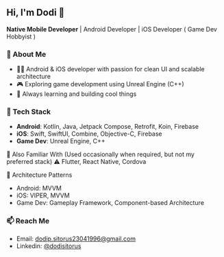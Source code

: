 ## Hi, I'm Dodi 👋  
**Native Mobile Developer** | Android Developer | iOS Developer 
( Game Dev Hobbyist )

### 🚀 About Me
- 👨‍💻 Android & iOS developer with passion for clean UI and scalable architecture  
- 🎮 Exploring game development using Unreal Engine (C++)  
- 🧠 Always learning and building cool things

### 🔧 Tech Stack
- **Android**: Kotlin, Java, Jetpack Compose, Retrofit, Koin, Firebase
- **iOS**: Swift, SwiftUI, Combine, Objective-C, Firebase
- **Game Dev**: Unreal Engine, C++

🧪 Also Familiar With
(Used occasionally when required, but not my preferred stack)
⚠️ Flutter, React Native, Cordova

🧱 Architecture Patterns
- Android: MVVM
- iOS: VIPER, MVVM
- Game Dev: Gameplay Framework, Component-based Architecture

### 📫 Reach Me
- Email: dodip.sitorus23041996@gmail.com
- Linkedin: [@dodisitorus](https://www.linkedin.com/in/dodipsitorus/)
